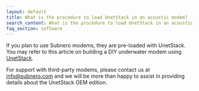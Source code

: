 ```yaml
---
layout: default
title: What is the procedure to load UnetStack in an acoustic modem?
search_content: What is the procedure to load UnetStack in an acoustic modem?
faq_section: software
---
```


If you plan to use Subnero modems, they are pre-loaded with UnetStack. You may refer to this article on building a DIY underwater modem using [UnetStack](https://blog.unetstack.net/Project-Sabine-Low-cost-DIY-underwater-modem-using-COTS-components-and-Unet-audio). 

For support with third-party modems, please contact us at info@subnero.com and we will be more than happy to assist in providing details about the UnetStack OEM edition.
